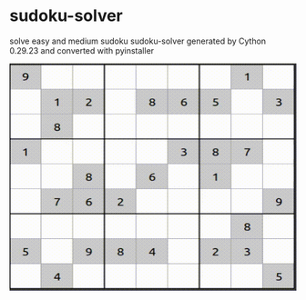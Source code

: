 # sudoku-solver
solve easy and medium sudoku
sudoku-solver generated by Cython 0.29.23 and converted with pyinstaller

<p align="center">
<img height=400 width=700 src="/source/solve.gif" />
</p>
